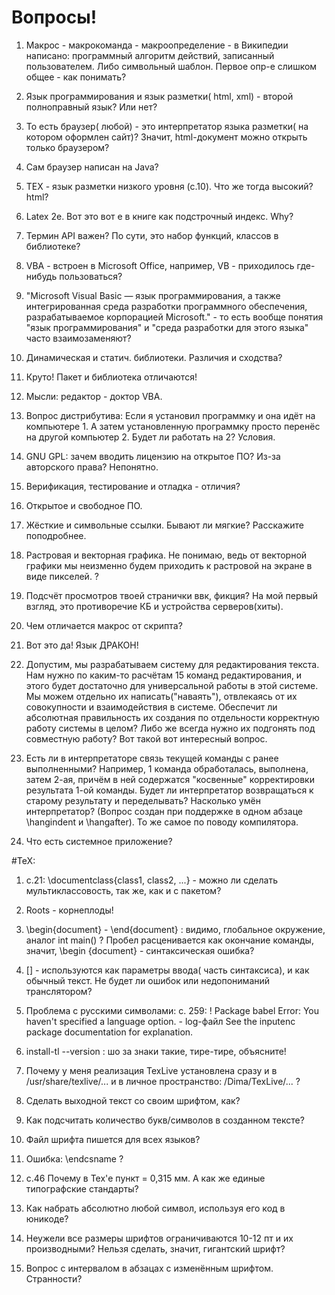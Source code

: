# Вопросы!

1) Макрос - макрокоманда - макроопределение - в Википедии написано:  программный алгоритм действий, записанный пользователем.
Либо символьный шаблон.
Первое опр-е слишком общее - как понимать?

2) Язык программирования и язык разметки( html, xml) - второй полноправный язык? Или нет?

3) То есть браузер( любой) - это интерпретатор языка разметки( на котором оформлен сайт)?
Значит, html-документ можно открыть только браузером?

4) Сам браузер написан на Java? 

5) TEX - язык разметки низкого уровня (с.10). Что же тогда высокий?html?

6) Latex 2e. Вот это вот е в книге как подстрочный индекс. Why?

7) Термин API важен? По сути, это набор функций, классов в библиотеке?

8) VBA - встроен в Microsoft Office, например, VB - приходилось где-нибудь пользоваться?

9) "Microsoft Visual Basic — язык программирования, а также интегрированная среда разработки программного обеспечения, разрабатываемое корпорацией Microsoft." - то есть вообще понятия "язык программирования" и "среда разработки для этого языка" часто взаимозаменяют?

10) Динамическая и статич. библиотеки. Различия и сходства?

11) Круто! Пакет и библиотека отличаются!

12) Мысли: редактор - доктор VBA.

13) Вопрос дистрибутива: Если я установил программку и она идёт на компьютере 1. 
А затем установленную программку просто перенёс на другой компьютер 2. 
Будет ли работать на 2? Условия.

14) GNU GPL: зачем вводить лицензию на открытое ПО? Из-за авторского права? Непонятно.

15) Верификация, тестирование и отладка - отличия?

16) Открытое и свободное ПО.

17) Жёсткие и символьные ссылки. Бывают ли мягкие? Расскажите поподробнее.

18) Растровая и векторная графика. Не понимаю, ведь от векторной графики мы неизменно будем приходить к растровой на экране в виде пикселей. ?

19) Подсчёт просмотров твоей странички ввк, фикция? На мой первый взгляд, это противоречие КБ и устройства серверов(хиты).

20) Чем отличается макрос от скрипта?

21) Вот это да! Язык ДРАКОН!

22) Допустим, мы разрабатываем систему для редактирования текста. Нам нужно по каким-то расчётам 15 команд редактирования, и этого будет достаточно для универсальной работы в этой системе. Мы можем отдельно их написать("наваять"), отвлекаясь от их совокупности и взаимодействия в системе. Обеспечит ли абсолютная правильность их создания по отдельности корректную работу системы в целом? Либо же всегда нужно их подгонять под совместную работу? Вот такой вот интересный вопрос.

23) Есть ли в интерпретаторе связь текущей команды с ранее выполненными? Например, 1 команда обработалась, выполнена, затем 2-ая, причём в ней содержатся "косвенные" корректировки результата 1-ой команды. Будет ли интерпретатор возвращаться к старому результату и переделывать? Насколько умён интерпретатор? (Вопрос создан при поддержке в одном абзаце \hangindent и \hangafter). То же самое по поводу компилятора.

24) Что есть системное приложение?

#TeX:

1) c.21: \documentclass{class1, class2, ...} - можно ли сделать мультиклассовость, так же, как и с пакетом?

2) Roots - корнеплоды!

3) \begin{document} - \end{document} : видимо, глобальное окружение, аналог int main() ?
Пробел расценивается как окончание команды, значит, \begin {document} - синтаксическая ошибка?

4) [] - используются как параметры ввода( часть синтаксиса), и как обычный текст. Не будет ли ошибок или недопониманий транслятором?

5) Проблема с русскими символами:
с. 259: ! Package babel Error: You haven't specified a language option. - log-файл
See the inputenc package documentation for explanation.

6) install-tl --version : шо за знаки такие, тире-тире, объясните!

7) Почему у меня реализация TexLive установлена сразу и в /usr/share/texlive/... и в личное пространство: /Dima/TexLive/... ?

8) Сделать выходной текст со своим шрифтом, как? 

9) Как подсчитать количество букв/символов в созданном тексте?

10) Файл шрифта пишется для всех языков?

11) Ошибка: \endcsname ?

12) с.46 Почему в Tex'е пункт = 0,315 мм. А как же единые типографские стандарты?

13) Как набрать абсолютно любой символ, используя его код в юникоде?

14) Неужели все размеры шрифтов ограничиваются 10-12 пт и их производными? Нельзя сделать, значит, гигантский шрифт?

15) Вопрос с интервалом в абзацах с изменённым шрифтом. Странности?
